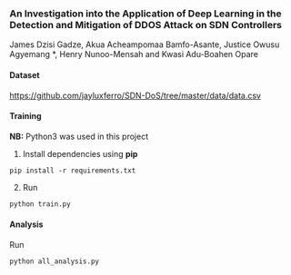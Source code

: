 ### An Investigation into the Application of Deep Learning in the Detection and Mitigation of DDOS Attack on SDN Controllers
James Dzisi Gadze, Akua Acheampomaa Bamfo-Asante, Justice Owusu Agyemang *, Henry Nunoo-Mensah and Kwasi Adu-Boahen Opare

#### Dataset
https://github.com/jayluxferro/SDN-DoS/tree/master/data/data.csv

#### Training
**NB:** Python3 was used in this project

1. Install dependencies using **pip**
```
pip install -r requirements.txt
```

2. Run 
```bash
python train.py
```

#### Analysis
Run 
```bash
python all_analysis.py
```
